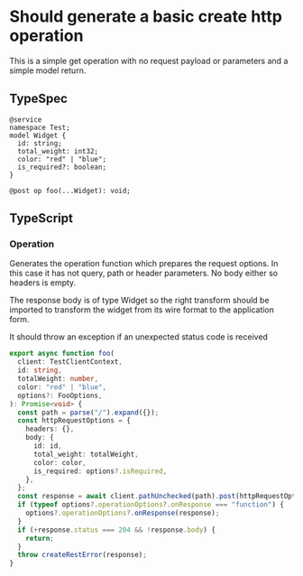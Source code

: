 # Should generate a basic create http operation

This is a simple get operation with no request payload or parameters and a simple model return.

## TypeSpec

```tsp
@service
namespace Test;
model Widget {
  id: string;
  total_weight: int32;
  color: "red" | "blue";
  is_required?: boolean;
}

@post op foo(...Widget): void;
```

## TypeScript

### Operation

Generates the operation function which prepares the request options. In this case it has not query, path or header parameters. No body either so headers is empty.

The response body is of type Widget so the right transform should be imported to transform the widget from its wire format to the application form.

It should throw an exception if an unexpected status code is received

```ts src/api/testClientOperations.ts function foo
export async function foo(
  client: TestClientContext,
  id: string,
  totalWeight: number,
  color: "red" | "blue",
  options?: FooOptions,
): Promise<void> {
  const path = parse("/").expand({});
  const httpRequestOptions = {
    headers: {},
    body: {
      id: id,
      total_weight: totalWeight,
      color: color,
      is_required: options?.isRequired,
    },
  };
  const response = await client.pathUnchecked(path).post(httpRequestOptions);
  if (typeof options?.operationOptions?.onResponse === "function") {
    options?.operationOptions?.onResponse(response);
  }
  if (+response.status === 204 && !response.body) {
    return;
  }
  throw createRestError(response);
}
```
